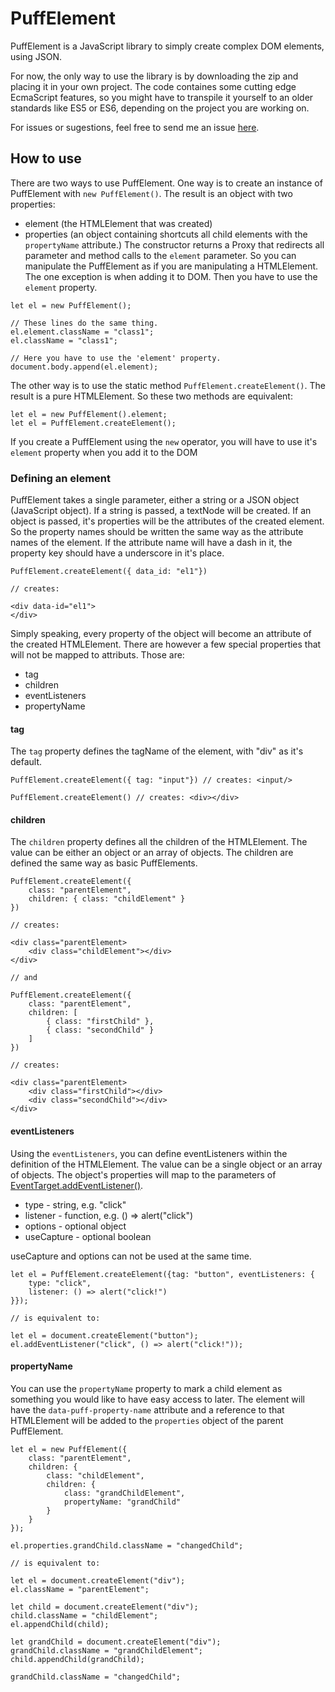 PuffElement
===========

PuffElement is a JavaScript library to simply create complex DOM elements, using JSON.

For now, the only way to use the library is by downloading the zip and placing it in your own project. The code containes some cutting edge EcmaScript features, so you might have to transpile it yourself to an older standards like ES5 or ES6, depending on the project you are working on.

For issues or sugestions, feel free to send me an issue [here](https://github.com/thoddi/puffElement/issues).

How to use
----------

There are two ways to use PuffElement. One way is to create an instance of PuffElement with `new PuffElement()`. The result is an object with two properties:
* element (the HTMLElement that was created)
* properties (an object containing shortcuts all child elements with the `propertyName` attribute.)
The constructor returns a Proxy that redirects all parameter and method calls to the `element` parameter. So you can manipulate the PuffElement as if you are manipulating a HTMLElement. The one exception is when adding it to DOM. Then you have to use the `element` property.
```
let el = new PuffElement();

// These lines do the same thing.
el.element.className = "class1";
el.className = "class1";

// Here you have to use the 'element' property.
document.body.append(el.element);
```

The other way is to use the static method `PuffElement.createElement()`. The result is a pure HTMLElement. So these two methods are equivalent:
```
let el = new PuffElement().element;
let el = PuffElement.createElement();
```

If you create a PuffElement using the `new` operator, you will have to use it's `element` property when you add it to the DOM

### Defining an element

PuffElement takes a single parameter, either a string or a JSON object (JavaScript object). If a string is passed, a textNode will be created. 
If an object is passed, it's properties will be the attributes of the created element. So the property names should be written the same way as the attribute names of the element. If the attribute name will have a dash in it, the property key should have a underscore in it's place.
```
PuffElement.createElement({ data_id: "el1"})

// creates:

<div data-id="el1">
</div>
```

Simply speaking, every property of the object will become an attribute of the created HTMLElement.
There are however a few special properties that will not be mapped to attributs. Those are:
* tag
* children
* eventListeners
* propertyName

#### tag

The `tag` property defines the tagName of the element, with "div" as it's default.

```
PuffElement.createElement({ tag: "input"}) // creates: <input/>

PuffElement.createElement() // creates: <div></div>
```

#### children

The `children` property defines all the children of the HTMLElement. The value can be either an object or an array of objects. The children are defined the same way as basic PuffElements.

```
PuffElement.createElement({
    class: "parentElement",
    children: { class: "childElement" }
})

// creates:

<div class="parentElement>
    <div class="childElement"></div>
</div>

// and

PuffElement.createElement({
    class: "parentElement",
    children: [
        { class: "firstChild" },
        { class: "secondChild" }
    ]
})

// creates:

<div class="parentElement>
    <div class="firstChild"></div>
    <div class="secondChild"></div>
</div>
```

#### eventListeners

Using the `eventListeners`, you can define eventListeners within the definition of the HTMLElement. The value can be a single object or an array of objects. The object's properties will map to the parameters of [EventTarget.addEventListener()](https://developer.mozilla.org/en-US/docs/Web/API/EventTarget/addEventListener).
* type - string, e.g. "click"
* listener - function, e.g. () => alert("click")
* options - optional object
* useCapture  - optional boolean

useCapture and options can not be used at the same time.

```
let el = PuffElement.createElement({tag: "button", eventListeners: {
    type: "click",
    listener: () => alert("click!")
}});

// is equivalent to:

let el = document.createElement("button");
el.addEventListener("click", () => alert("click!"));
```

#### propertyName

You can use the `propertyName` property to mark a child element as something you would like to have easy access to later. The element will have the `data-puff-property-name` attribute and a reference to that HTMLElement will be added to the `properties` object of the parent PuffElement.

```
let el = new PuffElement({ 
    class: "parentElement",
    children: {
        class: "childElement",
        children: {
            class: "grandChildElement",
            propertyName: "grandChild"
        }
    }
});

el.properties.grandChild.className = "changedChild";

// is equivalent to:

let el = document.createElement("div");
el.className = "parentElement";

let child = document.createElement("div");
child.className = "childElement";
el.appendChild(child);

let grandChild = document.createElement("div");
grandChild.className = "grandChildElement";
child.appendChild(grandChild);

grandChild.className = "changedChild";
```
